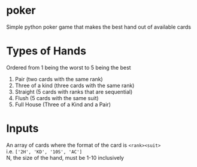 # poker
Simple python poker game that makes the best hand out of available cards

# Types of Hands
Ordered from 1 being the worst to 5 being the best
1. Pair (two cards with the same rank)
2. Three of a kind (three cards with the same rank)
3. Straight (5 cards with ranks that are sequential)
4. Flush (5 cards with the same suit)
5. Full House (Three of a Kind and a Pair)

# Inputs
An array of cards where the format of the card is `<rank><suit>` </br>
i.e. `['2H', 'KD', '10S', 'AC']` </br>
N, the size of the hand, must be 1-10 inclusively
